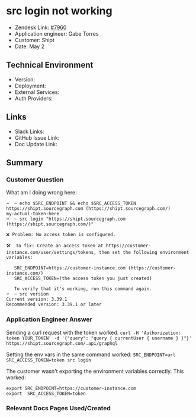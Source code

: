 
# src login not working <!-- Ticket Title  Hint: include keywords to make it searchable -->

- Zendesk Link: [#7960](https://sourcegraph.zendesk.com/agent/tickets/7960)
- Application engineer: Gabe Torres
- Customer: Shipt <!-- Redact if this contains personally identifying information -->
- Date: May 2

<!-- Data populated from integration, speak to Ben Gordon or Michael Bali if not working -->
<!-- During Internal team trial, fill missing data manually (we are waiting for all data to sync) -->

## Technical Environment
- Version: ​
- Deployment:
- External Services:
- Auth Providers:


## Links
<!-- Data for application engineer manual entry -->
- Slack Links:
- GitHub Issue Link:
- Doc Update Link:

## Summary
### Customer Question
What am I doing wrong here:

```
➜  ~ echo $SRC_ENDPOINT && echo $SRC_ACCESS_TOKEN
https://shipt.sourcegraph.com (https://shipt.sourcegraph.com/)
my-actual-token-here
➜  ~ src login "https://shipt.sourcegraph.com (https://shipt.sourcegraph.com/)"   

❌ Problem: No access token is configured.

🛠  To fix: Create an access token at https://customer-instance.com/user/settings/tokens, then set the following environment variables:

   SRC_ENDPOINT=https://customer-instance.com (https://customer-instance.com/)
   SRC_ACCESS_TOKEN=(the access token you just created)

   To verify that it's working, run this command again.
➜  ~ src version  
Current version: 3.39.1
Recommended version: 3.39.1 or later
```

### Application Engineer Answer
Sending a curl request with the token worked.
`curl -H 'Authorization: token YOUR_TOKEN' -d '{"query": "query { currentUser { username } }"}' https://shipt.sourcegraph.com/.api/graphql`

Setting the env vars in the same command worked:
`SRC_ENDPOINT=url SRC_ACCESS_TOKEN=token src login`
 
The customer wasn't exporting the environment variables correctly. This worked:
```
export SRC_ENDPOINT=https://customer-instance.com
export  SRC_ACCESS_TOKEN=token
```


### Relevant Docs Pages Used/Created

<!-- Once complete, upload a copy to https://github.com/sourcegraph/support-tools-internal/tree/main/resolved-tickets as a .md file -->
<!-- Name the file 7960.md -->
